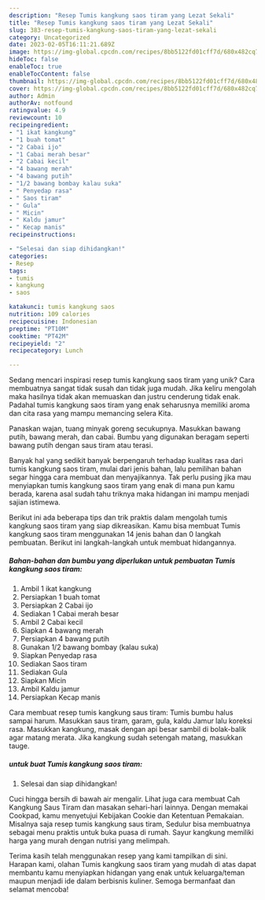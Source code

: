 ```yaml
---
description: "Resep Tumis kangkung saos tiram yang Lezat Sekali"
title: "Resep Tumis kangkung saos tiram yang Lezat Sekali"
slug: 383-resep-tumis-kangkung-saos-tiram-yang-lezat-sekali
category: Uncategorized
date: 2023-02-05T16:11:21.689Z
image: https://img-global.cpcdn.com/recipes/8bb5122fd01cff7d/680x482cq70/tumis-kangkung-saos-tiram-foto-resep-utama.jpg
hideToc: false
enableToc: true
enableTocContent: false
thumbnail: https://img-global.cpcdn.com/recipes/8bb5122fd01cff7d/680x482cq70/tumis-kangkung-saos-tiram-foto-resep-utama.jpg
cover: https://img-global.cpcdn.com/recipes/8bb5122fd01cff7d/680x482cq70/tumis-kangkung-saos-tiram-foto-resep-utama.jpg
author: Admin
authorAv: notfound
ratingvalue: 4.9
reviewcount: 10
recipeingredient:
- "1 ikat kangkung"
- "1 buah tomat"
- "2 Cabai ijo"
- "1 Cabai merah besar"
- "2 Cabai kecil"
- "4 bawang merah"
- "4 bawang putih"
- "1/2 bawang bombay kalau suka"
- " Penyedap rasa"
- " Saos tiram"
- " Gula"
- " Micin"
- " Kaldu jamur"
- " Kecap manis"
recipeinstructions:

- "Selesai dan siap dihidangkan!"
categories:
- Resep
tags:
- tumis
- kangkung
- saos

katakunci: tumis kangkung saos 
nutrition: 109 calories
recipecuisine: Indonesian
preptime: "PT10M"
cooktime: "PT42M"
recipeyield: "2"
recipecategory: Lunch

---
```





Sedang mencari inspirasi resep tumis kangkung saos tiram yang unik? Cara membuatnya sangat tidak susah dan tidak juga mudah. Jika keliru mengolah maka hasilnya tidak akan memuaskan dan justru cenderung tidak enak. Padahal tumis kangkung saos tiram yang enak seharusnya memiliki aroma dan cita rasa yang mampu memancing selera Kita.





Panaskan wajan, tuang minyak goreng secukupnya. Masukkan bawang putih, bawang merah, dan cabai. Bumbu yang digunakan beragam seperti bawang putih dengan saus tiram atau terasi.

Banyak hal yang sedikit banyak berpengaruh terhadap kualitas rasa dari tumis kangkung saos tiram, mulai dari jenis bahan, lalu pemilihan bahan segar hingga cara membuat dan menyajikannya. Tak perlu pusing jika mau menyiapkan tumis kangkung saos tiram yang enak di mana pun kamu berada, karena asal sudah tahu triknya maka hidangan ini mampu menjadi sajian istimewa.






Berikut ini ada beberapa tips dan trik praktis dalam mengolah tumis kangkung saos tiram yang siap dikreasikan. Kamu bisa membuat Tumis kangkung saos tiram menggunakan 14 jenis bahan dan 0 langkah pembuatan. Berikut ini langkah-langkah untuk membuat hidangannya.

<!--inarticleads1-->

##### Bahan-bahan dan bumbu yang diperlukan untuk pembuatan Tumis kangkung saos tiram:

1. Ambil 1 ikat kangkung
1. Persiapkan 1 buah tomat
1. Persiapkan 2 Cabai ijo
1. Sediakan 1 Cabai merah besar
1. Ambil 2 Cabai kecil
1. Siapkan 4 bawang merah
1. Persiapkan 4 bawang putih
1. Gunakan 1/2 bawang bombay (kalau suka)
1. Siapkan  Penyedap rasa
1. Sediakan  Saos tiram
1. Sediakan  Gula
1. Siapkan  Micin
1. Ambil  Kaldu jamur
1. Persiapkan  Kecap manis


Cara membuat resep tumis kangkung saus tiram: Tumis bumbu halus sampai harum. Masukkan saus tiram, garam, gula, kaldu Jamur lalu koreksi rasa. Masukkan kangkung, masak dengan api besar sambil di bolak-balik agar matang merata. Jika kangkung sudah setengah matang, masukkan tauge. 

<!--inarticleads2-->

#####  untuk buat Tumis kangkung saos tiram:


1. Selesai dan siap dihidangkan!

Cuci hingga bersih di bawah air mengalir. Lihat juga cara membuat Cah Kangkung Saus Tiram dan masakan sehari-hari lainnya. Dengan memakai Cookpad, kamu menyetujui Kebijakan Cookie dan Ketentuan Pemakaian. Misalnya saja resep tumis kangkung saus tiram, Sedulur bisa membuatnya sebagai menu praktis untuk buka puasa di rumah. Sayur kangkung memiliki harga yang murah dengan nutrisi yang melimpah. 

Terima kasih telah menggunakan resep yang kami tampilkan di sini. Harapan kami, olahan Tumis kangkung saos tiram yang mudah di atas dapat membantu kamu menyiapkan hidangan yang enak untuk keluarga/teman maupun menjadi ide dalam berbisnis kuliner. Semoga bermanfaat dan selamat mencoba!
